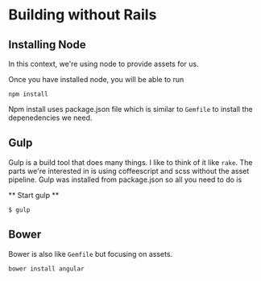 # Building without Rails

## Installing Node
In this context, we're using node to provide assets for us.

Once you have installed node, you will be able to run 

    npm install

Npm install uses package.json file which is similar to `Gemfile` to install the depenedencies we need.

## Gulp

Gulp is a build tool that does many things. I like to think of it like `rake`. The parts we're interested in is using coffeescript and scss without the asset pipeline. Gulp was installed from package.json so all you need to do is 

** Start gulp **

    $ gulp

## Bower
Bower is also like `Gemfile` but focusing on assets.

    bower install angular
